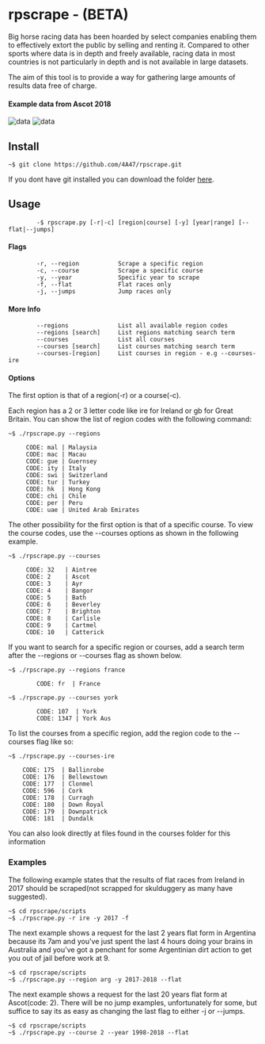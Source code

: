 # rpscrape - (BETA)

Big horse racing data has been hoarded by select companies enabling them to effectively extort the public by selling and renting it. Compared to other sports where data is in depth and freely available, racing data in most countries is not particularly in depth and is not available in large datasets.

The aim of this tool is to provide a way for gathering large amounts of results data free of charge.


#### Example data from Ascot 2018

![data](https://i.postimg.cc/7LncCDMG/data1.png)
![data](https://i.postimg.cc/SsQPC5DZ/data2.png)

## Install

```
~$ git clone https://github.com/4A47/rpscrape.git
```

If you dont have git installed you can download the folder [here](https://github.com/4A47/rpscrape/archive/master.zip).

## Usage
```
        -$ rpscrape.py [-r|-c] [region|course] [-y] [year|range] [--flat|--jumps]
```

#### Flags

```
        -r, --region           Scrape a specific region
        -c, --course           Scrape a specific course
        -y, --year             Specific year to scrape
        -f, --flat             Flat races only
        -j, --jumps            Jump races only
```
#### More Info

```
        --regions              List all available region codes
        --regions [search]     List regions matching search term
        --courses              List all courses
        --courses [search]     List courses matching search term
        --courses-[region]     List courses in region - e.g --courses-ire
```

#### Options

The first option is that of a region(-r) or a course(-c).

Each region has a 2 or 3 letter code like ire for Ireland or gb for Great Britain. You can show the list of region codes with the following command:
```
~$ ./rpscrape.py --regions

     CODE: mal | Malaysia
     CODE: mac | Macau
     CODE: gue | Guernsey
     CODE: ity | Italy
     CODE: swi | Switzerland
     CODE: tur | Turkey
     CODE: hk  | Hong Kong
     CODE: chi | Chile
     CODE: per | Peru
     CODE: uae | United Arab Emirates

```

The other possibility for the first option is that of a specific course. To view the course codes, use the --courses options as shown in the following example.

```
~$ ./rpscrape.py --courses

     CODE: 32   | Aintree
     CODE: 2    | Ascot
     CODE: 3    | Ayr
     CODE: 4    | Bangor
     CODE: 5    | Bath
     CODE: 6    | Beverley
     CODE: 7    | Brighton
     CODE: 8    | Carlisle
     CODE: 9    | Cartmel
     CODE: 10   | Catterick

```

If you want to search for a specific region or courses, add a search term after the --regions or --courses flag as shown below.

```
~$ ./rpscrape.py --regions france

        CODE: fr  | France

```

```
~$ ./rpscrape.py --courses york

        CODE: 107  | York
        CODE: 1347 | York Aus

```

To list the courses from a specific region, add the region code to the --courses flag like so:
 ```
~$ ./rpscrape.py --courses-ire

     CODE: 175  | Ballinrobe
     CODE: 176  | Bellewstown
     CODE: 177  | Clonmel
     CODE: 596  | Cork
     CODE: 178  | Curragh
     CODE: 180  | Down Royal
     CODE: 179  | Downpatrick
     CODE: 181  | Dundalk

 ```

You can also look directly at files found in the courses folder for this information

### Examples

The following example states that the results of flat races from Ireland in 2017 should be scraped(not scrapped for skulduggery as many have suggested).

```
~$ cd rpscrape/scripts
~$ ./rpscrape.py -r ire -y 2017 -f
```

The next example shows a request for the last 2 years flat form in Argentina because its 7am and you've just spent the last 4 hours doing your brains in Australia and you've got a penchant for some Argentinian dirt action to get you out of jail before work at 9.

```
~$ cd rpscrape/scripts
~$ ./rpscrape.py --region arg -y 2017-2018 --flat
```

The next example shows a request for the last 20 years flat form at Ascot(code: 2). There will be no jump examples, unfortunately for some, but suffice to say its as easy as changing the last flag to either -j or --jumps.

```
~$ cd rpscrape/scripts
~$ ./rpscrape.py --course 2 --year 1998-2018 --flat
```